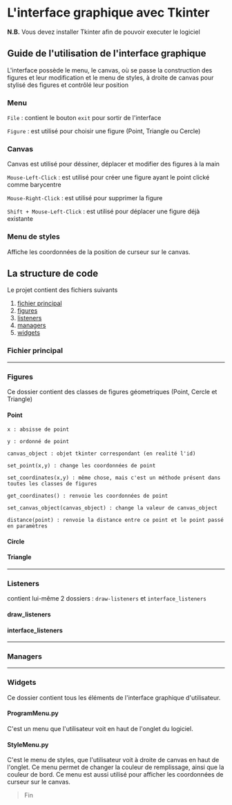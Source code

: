 # L'interface graphique avec Tkinter

**N.B.** Vous devez installer Tkinter afin de pouvoir executer le logiciel

## Guide de l'utilisation de l'interface graphique

L'interface possède le menu, le canvas, où se passe la construction 
des figures et leur modification et le menu de styles, à droite de canvas pour
stylisé des figures et contrôlé leur position


### Menu 

`File` : contient le bouton `exit` pour sortir de l'interface

`Figure` : est utilisé pour choisir une figure (Point, Triangle ou Cercle)

### Canvas

Canvas est utilisé pour déssiner, déplacer et modifier des figures à la main

`Mouse-Left-Click` : est utilisé pour créer une figure ayant le point clické comme barycentre

`Mouse-Right-Click` : est utilisé pour supprimer la figure

`Shift + Mouse-Left-Click` : est utilisé pour déplacer une figure déjà existante

### Menu de styles

Affiche les coordonnées de la position de curseur sur le canvas.

## La structure de code

Le projet contient des fichiers suivants

1. [fichier principal](#fichier-principal)
2. [figures](#figures)
3. [listeners](#listeners)
4. [managers](#managers)
5. [widgets](#widgets)


### Fichier principal

***

### Figures

Ce dossier contient des classes de figures géometriques (Point, Cercle et Triangle)

#### Point

`x : absisse de point`

`y : ordonné de point`

`canvas_object : objet tkinter correspondant (en realité l'id)`

`set_point(x,y) : change les coordonnées de point`

`set_coordinates(x,y) : même chose, mais c'est un méthode présent dans toutes les classes de figures`

`get_coordinates() : renvoie les coordonnées de point`

`set_canvas_object(canvas_object) : change la valeur de canvas_object`

`distance(point) : renvoie la distance entre ce point et le point passé en paramètres`

#### Circle

#### Triangle


***

### Listeners

contient lui-même 2 dossiers : `draw-listeners` et `interface_listeners`

#### draw_listeners

#### interface_listeners

***

### Managers

***

### Widgets

Ce dossier contient tous les éléments de l'interface graphique d'utilisateur.

#### ProgramMenu.py

C'est un menu que l'utilisateur voit en haut de l'onglet du logiciel.

#### StyleMenu.py

C'est le menu de styles, que l'utilisateur voit à droite de canvas en haut de l'onglet. 
Ce menu permet de changer la couleur de remplissage, ainsi que la couleur de bord. Ce menu
est aussi utilisé pour afficher les coordonnées de curseur sur le canvas.

> Fin
